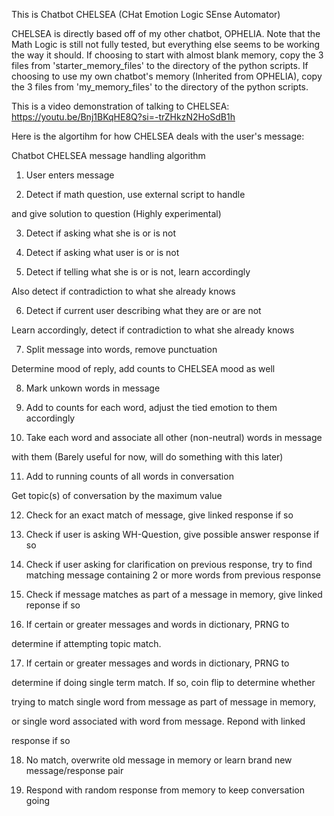 This is Chatbot CHELSEA (CHat Emotion Logic SEnse Automator)


CHELSEA is directly based off of my other chatbot, OPHELIA.
Note that the Math Logic is still not fully tested, but everything else seems to be working the way it should.
If choosing to start with almost blank memory, copy the 3 files from 'starter_memory_files' to the directory of the python scripts.
If choosing to use my own chatbot's memory (Inherited from OPHELIA), copy the 3 files from 'my_memory_files' to the directory of the python scripts.


This is a video demonstration of talking to CHELSEA: https://youtu.be/Bnj1BKqHE8Q?si=-trZHkzN2HoSdB1h


Here is the algortihm for how CHELSEA deals with the user's message:



 Chatbot CHELSEA message handling algorithm 



 1. User enters message



 2. Detect if math question, use external script to handle

 and give solution to question (Highly experimental)



 3. Detect if asking what she is or is not



 4. Detect if asking what user is or is not



 5. Detect if telling what she is or is not, learn accordingly

 Also detect if contradiction to what she already knows



 6. Detect if current user describing what they are or are not

 Learn accordingly, detect if contradiction to what she already knows



 7. Split message into words, remove punctuation

 Determine mood of reply, add counts to CHELSEA mood as well



 8. Mark unkown words in message



 9. Add to counts for each word, adjust the tied emotion to them accordingly



 10. Take each word and associate all other (non-neutral) words in message 

 with them (Barely useful for now, will do something with this later)



 11. Add to running counts of all words in conversation

 Get topic(s) of conversation by the maximum value



 12. Check for an exact match of message, give linked response if so


 13. Check if user is asking WH-Question, give possible answer response if so


 14. Check if user asking for clarification on previous response,
 try to find matching message containing 2 or more words from
 previous response


 15. Check if message matches as part of a message in memory,
 give linked reponse if so



 16. If certain  or greater messages and words in dictionary, PRNG to

 determine if attempting topic match. 



 17. If certain  or greater messages and words in dictionary, PRNG to

 determine if doing single term match. If so, coin flip to determine whether

 trying to match single word from message as part of message in memory,

 or single word associated with word from message. Repond with linked 

 response if so



 18. No match, overwrite old message in memory or learn brand new message/response pair



 19. Respond with random response from memory to keep conversation going

 
